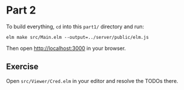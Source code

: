 # Part 2

To build everything, `cd` into this `part1/` directory and run:

```shell
elm make src/Main.elm --output=../server/public/elm.js
```

Then open [http://localhost:3000](http://localhost:3000) in your browser.

## Exercise

Open `src/Viewer/Cred.elm` in your editor and resolve the TODOs there.
